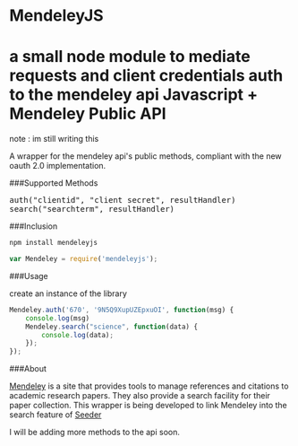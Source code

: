 MendeleyJS
==========

a small node module to mediate requests and client credentials auth to the mendeley api 
Javascript + Mendeley Public API
============

note : im still writing this

A wrapper for the mendeley api's public methods, compliant with the new oauth 2.0 implementation.

###Supported Methods
<pre>auth("clientid", "client secret", resultHandler)
search("searchterm", resultHandler)</pre>

###Inclusion
```javascript
npm install mendeleyjs
```

```javascript
var Mendeley = require('mendeleyjs');
```

###Usage

create an instance of the library

```javascript
Mendeley.auth('670', '9N5Q9XupUZEpxuOI', function(msg) {
    console.log(msg)
    Mendeley.search("science", function(data) {
        console.log(data);
    });
});
```

###About

[Mendeley](http://www.mendeley.com/) is a site that provides tools to manage references and citations to academic research papers. They also provide a search facility for their paper collection. This wrapper is being developed to link Mendeley into the search feature of [Seeder](https://github.com/ammanvedi/seeder)

I will be adding more methods to the api soon.
